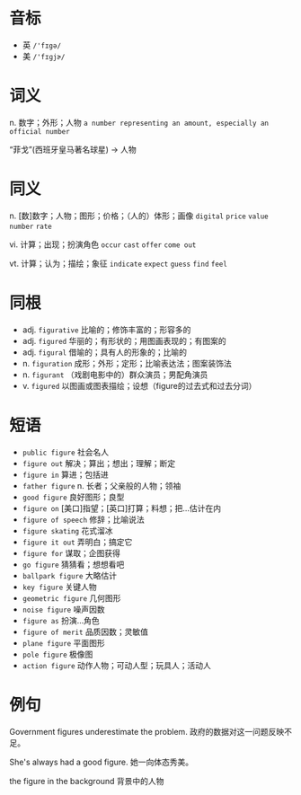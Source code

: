 # 音标

- 英 `/'fɪgə/`
- 美 `/'fɪɡjɚ/`

# 词义

n. 数字；外形；人物
`a number representing an amount, especially an official number`



“菲戈”(西班牙皇马著名球星) → 人物

# 同义

n. [数]数字；人物；图形；价格；（人的）体形；画像
`digital` `price` `value` `number` `rate`

vi. 计算；出现；扮演角色
`occur` `cast` `offer` `come out`

vt. 计算；认为；描绘；象征
`indicate` `expect` `guess` `find` `feel`

# 同根

- adj. `figurative` 比喻的；修饰丰富的；形容多的
- adj. `figured` 华丽的；有形状的；用图画表现的；有图案的
- adj. `figural` 借喻的；具有人的形象的；比喻的
- n. `figuration` 成形；外形；定形；比喻表达法；图案装饰法
- n. `figurant` （戏剧电影中的）群众演员；男配角演员
- v. `figured` 以图画或图表描绘；设想（figure的过去式和过去分词）

# 短语

- `public figure` 社会名人
- `figure out` 解决；算出；想出；理解；断定
- `figure in` 算进；包括进
- `father figure` n. 长者；父亲般的人物；领袖
- `good figure` 良好图形；良型
- `figure on` [美口]指望；[英口]打算；料想；把…估计在内
- `figure of speech` 修辞；比喻说法
- `figure skating` 花式溜冰
- `figure it out` 弄明白；搞定它
- `figure for` 谋取；企图获得
- `go figure` 猜猜看；想想看吧
- `ballpark figure` 大略估计
- `key figure` 关键人物
- `geometric figure` 几何图形
- `noise figure` 噪声因数
- `figure as` 扮演…角色
- `figure of merit` 品质因数；灵敏值
- `plane figure` 平面图形
- `pole figure` 极像图
- `action figure` 动作人物；可动人型；玩具人；活动人

# 例句

Government figures underestimate the problem.
政府的数据对这一问题反映不足。

She's always had a good figure.
她一向体态秀美。

the figure in the background
背景中的人物


